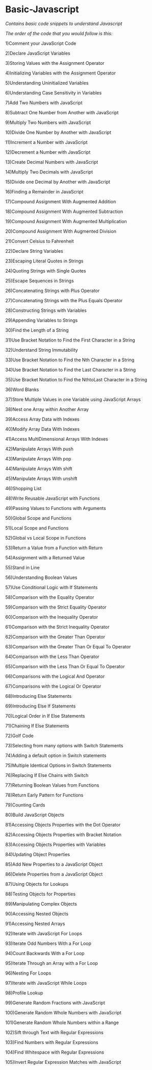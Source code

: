 # Basic-Javascript
*Contains basic code snippets to understand Javascript*

*The order of the code that you would follow is this:*

1)Comment your JavaScript Code

2)Declare JavaScript Variables

3)Storing Values with the Assignment Operator

4)Initializing Variables with the Assignment Operator

5)Understanding Uninitialized Variables

6)Understanding Case Sensitivity in Variables

7)Add Two Numbers with JavaScript

8)Subtract One Number from Another with JavaScript

9)Multiply Two Numbers with JavaScript

10)Divide One Number by Another with JavaScript

11)Increment a Number with JavaScript

12)Decrement a Number with JavaScript

13)Create Decimal Numbers with JavaScript

14)Multiply Two Decimals with JavaScript

15)Divide one Decimal by Another with JavaScript

16)Finding a Remainder in JavaScript

17)Compound Assignment With Augmented Addition

18)Compound Assignment With Augmented Subtraction

19)Compound Assignment With Augmented Multiplication

20)Compound Assignment With Augmented Division

21)Convert Celsius to Fahrenheit

22)Declare String Variables

23)Escaping Literal Quotes in Strings

24)Quoting Strings with Single Quotes

25)Escape Sequences in Strings

26)Concatenating Strings with Plus Operator

27)Concatenating Strings with the Plus Equals Operator

28)Constructing Strings with Variables

29)Appending Variables to Strings

30)Find the Length of a String

31)Use Bracket Notation to Find the First Character in a String

32)Understand String Immutability

33)Use Bracket Notation to Find the Nth Character in a String

34)Use Bracket Notation to Find the Last Character in a String

35)Use Bracket Notation to Find the NthtoLast Character in a String

36)Word Blanks

37)Store Multiple Values in one Variable using JavaScript Arrays

38)Nest one Array within Another Array

39)Access Array Data with Indexes

40)Modify Array Data With Indexes

41)Access MultiDimensional Arrays With Indexes

42)Manipulate Arrays With push

43)Manipulate Arrays With pop

44)Manipulate Arrays With shift

45)Manipulate Arrays With unshift

46)Shopping List

48)Write Reusable JavaScript with Functions

49)Passing Values to Functions with Arguments

50)Global Scope and Functions

51)Local Scope and Functions

52)Global vs Local Scope in Functions

53)Return a Value from a Function with Return

54)Assignment with a Returned Value

55)Stand in Line

56)Understanding Boolean Values

57)Use Conditional Logic with If Statements

58)Comparison with the Equality Operator

59)Comparison with the Strict Equality Operator

60)Comparison with the Inequality Operator

61)Comparison with the Strict Inequality Operator

62)Comparison with the Greater Than Operator

63)Comparison with the Greater Than Or Equal To Operator

64)Comparison with the Less Than Operator

65)Comparison with the Less Than Or Equal To Operator

66)Comparisons with the Logical And Operator

67)Comparisons with the Logical Or Operator

68)Introducing Else Statements

69)Introducing Else If Statements

70)Logical Order in If Else Statements

71)Chaining If Else Statements

72)Golf Code

73)Selecting from many options with Switch Statements

74)Adding a default option in Switch statements

75)Multiple Identical Options in Switch Statements

76)Replacing If Else Chains with Switch

77)Returning Boolean Values from Functions

78)Return Early Pattern for Functions

79)Counting Cards

80)Build JavaScript Objects

81)Accessing Objects Properties with the Dot Operator

82)Accessing Objects Properties with Bracket Notation

83)Accessing Objects Properties with Variables

84)Updating Object Properties

85)Add New Properties to a JavaScript Object

86)Delete Properties from a JavaScript Object

87)Using Objects for Lookups

88)Testing Objects for Properties

89)Manipulating Complex Objects

90)Accessing Nested Objects

91)Accessing Nested Arrays

92)Iterate with JavaScript For Loops

93)Iterate Odd Numbers With a For Loop

94)Count Backwards With a For Loop

95)Iterate Through an Array with a For Loop

96)Nesting For Loops

97)Iterate with JavaScript While Loops

98)Profile Lookup

99)Generate Random Fractions with JavaScript

100)Generate Random Whole Numbers with JavaScript

101)Generate Random Whole Numbers within a Range

102)Sift through Text with Regular Expressions

103)Find Numbers with Regular Expressions

104)Find Whitespace with Regular Expressions

105)Invert Regular Expression Matches with JavaScript
